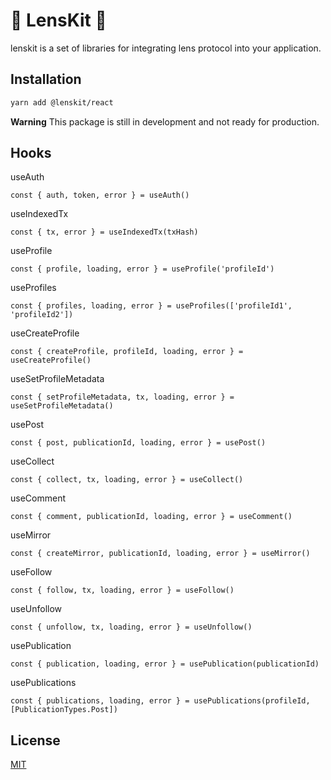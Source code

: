 # 🌿 LensKit 🌿

lenskit is a set of libraries for integrating lens protocol into your application.

## Installation

```bash
yarn add @lenskit/react
```

**Warning**
This package is still in development and not ready for production.

## Hooks

useAuth

```tsx
const { auth, token, error } = useAuth()
```

useIndexedTx

```tsx
const { tx, error } = useIndexedTx(txHash)
```

useProfile

```tsx
const { profile, loading, error } = useProfile('profileId')
```

useProfiles

```tsx
const { profiles, loading, error } = useProfiles(['profileId1', 'profileId2'])
```

useCreateProfile

```tsx
const { createProfile, profileId, loading, error } = useCreateProfile()
```

useSetProfileMetadata

```tsx
const { setProfileMetadata, tx, loading, error } = useSetProfileMetadata()
```

usePost

```tsx
const { post, publicationId, loading, error } = usePost()
```

useCollect

```tsx
const { collect, tx, loading, error } = useCollect()
```

useComment

```tsx
const { comment, publicationId, loading, error } = useComment()
```

useMirror

```tsx
const { createMirror, publicationId, loading, error } = useMirror()
```

useFollow

```tsx
const { follow, tx, loading, error } = useFollow()
```

useUnfollow

```tsx
const { unfollow, tx, loading, error } = useUnfollow()
```

usePublication

```tsx
const { publication, loading, error } = usePublication(publicationId)
```

usePublications

```tsx
const { publications, loading, error } = usePublications(profileId, [PublicationTypes.Post])
```

## License

[MIT](https://choosealicense.com/licenses/mit/)
